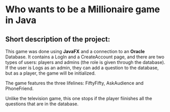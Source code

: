 # Who wants to be a Millionaire game in Java
## Short description of the project:
This game was done using **JavaFX** and a connection to an **Oracle** Database. It contains a LogIn and a CreateAccount page, and there are two types of users: players and admins (the role is given through the database). If the user is Logs as an admin, they can add a question to the database, but as a player, the game will be initialized. 

The game features the three lifelines: FiftyFifty, AskAudience and PhoneFriend. 

Unlike the television game, this one stops if the player fiinishes all the questions that are in the database. 

